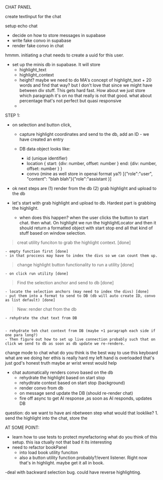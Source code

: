 CHAT PANEL

create textInput for the chat

setup echo chat

- decide on how to store messages in supabase
- write fake convo in supabase
- render fake convo in chat

hmmm. initiating a chat needs to create a uuid for this user.

- set up the minis db in supabase. It will store
  - highlight_text
  - highlight_context
  - height? maybe we need to do MA's concept of highlight_text + 20 words and find that way? but I don't love that since we might have between div stuff. This gets hard fast. How about we just store which paragraph it's on no that really is not that good. what about percentage that's not perfect but quasi responsive
  -

STEP 1:

- on selection and button click,

  - capture highlight coordinates and send to the db, add an ID - we have created an entry
  - DB data object looks like:

    - id (unique identifier)
    - location {
      start: {div: number, offset: number }
      end: {div: number, offset: number }
      }
    - convo (mine as well store in openai format ya?)
      [{"role":"user", "content": "blah blah"}{"role":"assistant }]

- ok next steps are (1) render from the db (2) grab highlight and upload to the db

- let's start with grab highlight and upload to db. Hardest part is grabbing the highlight.
  - when does this happen? when the user clicks the button to start chat. then what. On highlight we run the highlightLocator and then it should return a formatted object with start stop end all that kind of stuff based on window selection.

> creat utility funciton to grab the highlight context. [done]

    - empty function first [done]
    - in that proccess may have to index the divs so we can count them up.

> change highlight button functionality to run a utility [done]

    - on click run utility [done]

> Find the selection anchor and send to db [done]

    - locate the selection anchors (may need to index the divs) [done]
    - put them into a format to send to DB (db will auto create ID, convo as list default) [done]

> New: render chat from the db

    - rehydrate the chat text from DB


    - rehydrate teh chat context from DB (maybe +1 paragraph each side if one para long?)
    - Then figure out how to set up live connection probably such that on click we send to db as soon as db update we re-rendere.

change mode to chat what do you think is the best way to use this keyboard what are we doing her ethis is really hard my left hand is overloaded that's just god's honest truth maybe ar wrist wrest would help

- chat automatically renders convo based on the db
  - rehydrate the highlight based on start stop
  - rehydtrate context based on start stop (background)
  - render convo from db
  - on message send update the DB (should re-render chat)
  - fire off async to get AI response ,as soon as AI responds, updates DB

question: do we want to have ani nbetween step what would that looklike? 1. send the highlight into the chat, store the

AT SOME POINT:

- learn how to use tests to protect myrefactoring what do you think of this setup. this isa ctually not that bad it its interesting
- need to refactor bookPanel
  - into load book utility funciton
  - also a button utility function probably?/event listener. Right now that's in highlight. maybe get it all in book.

-deal with backward selection bug. could have reverse highlighting.
